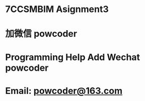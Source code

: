 # 7CCSMBIM Asignment3
# 加微信 powcoder

# Programming Help Add Wechat powcoder

# Email: powcoder@163.com

